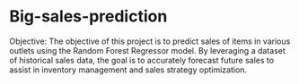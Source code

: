 # Big-sales-prediction

Objective: The objective of this project is to predict sales of items in various outlets using the Random Forest Regressor model. By leveraging a dataset of historical sales data, the goal is to accurately forecast future sales to assist in inventory management and sales strategy optimization.
